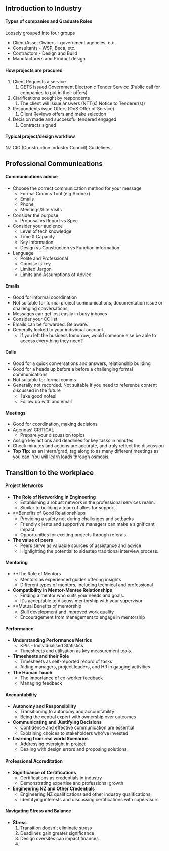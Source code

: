 ## Introduction to Industry 
#### Types of companies and Graduate Roles
Loosely grouped into four groups
- Client/Asset Owners - government agencies, etc.
- Consultants - WSP,  Beca, etc.
- Contractors - Design and Build
- Manufacturers and Product design
#### How projects are procured
1. Client Requests a service
	1. GETS issued Government Electronic Tender Service (Public call for companies to put in their offers)
2. Clarifications sought by respondents
	1. The client will issue answers (NTT(s) Notice to Tenderer(s))
3. Respondents issue Offers (OoS Offer of Service)
	1. Client Reviews offers and make selection
4. Decision made and successful tendered engaged
	1. Contracts signed
#### Typical project/design workflow
NZ CIC (Construction Industry Council) Guidelines.

## Professional Communications
#### Communications advice
- Choose the correct communication method for your message
	- Formal Comms Tool (e.g Aconex)
	- Emails
	- Phone 
	- Meetings/Site Visits
- Consider the purpose
	- Proposal vs Report vs Spec
- Consider your audience
	- Level of tech knowledge
	- Time & Capacity
	- Key Information
	- Design vs Construction vs Function information
- Language
	- Polite and Professional
	- Concise is key
	- Limited Jargon
	- Limits and Assumptions of Advice
#### Emails
- Good for informal coordination
- Not suitable for formal project communications, documentation issue or challenging conversations
- Messages can get lost easily in busy inboxes
- Consider your CC list
- Emails can be forwarded. Be aware.
- Generally locked to your individual account
	- If you left the business tomorrow, would someone else be able to access everything they need?
#### Calls
- Good for a quick conversations and answers, relationship building
- Good for a heads up before a before a challenging formal communications
- Not suitable for formal comms
- Generally not recorded. Not suitable if you need to reference content discussed in the future
	- Take good notes!
	- Follow up with and email
#### Meetings
- Good for coordination, making decisions
- Agendas! CRITICAL
	- Prepare your discussion topics
- Assign key actions and deadlines for key tasks in minutes
- Check minutes and actions are accurate, and truly reflect the discussion
- **Top Tip:** as an intern/grad, tag along to as many different meetings as you can. You will learn loads through osmosis.
## Transition to the workplace
#### Project Networks
- **The Role of Networking in Engineering**
	- Establishing a robust network in the professional services realm.
	- Similar to building a team of allies for support.
- **Benefits of Good Relationshiups
	- Providing a safety net during challenges and setbacks
	- Friendly clients and supportive managers can make a significant impact.
	- Opportunities for exciting projects through referals
- **The value of peers**
	- Peers serve as valuable sources of assistance and advice
	- Highlighting the potential to sidestep traditional interview process.
#### Mentoring
- **The Role of Mentors
	- Mentors as experienced guides offering insights
	- Different types of mentors, including technical and professional
- **Compatibility in Mentor-Mentee Relationships**
	- Finding a mentor who suits your needs and goals.
	- It's acceptable to discuss mentorship with your supervisor
- **Mutual Benefits of mentorship
	- Skill development and improved work quality
	- Encouragement from management to engage in mentorship
#### Performance
- **Understanding Performance Metrics**
	- KPIs - Individualised Statistics
	- Timesheets and utilisation as key measurement tools.
- **Timesheets and their Role**
	- Timesheets as self-reported record of tasks
	- Aiding managers, project leaders, and HR in gauging activities
- **The Human Touch**
	- The importance of co-worker feedback
	- Managing feedback
#### Accountability
- **Autonomy and Responsibility**
	- Transitioning to autonomy and accountability
	- Being the central expert with ownership over outcomes
- **Communicating and Justifying Decisions**
	- Confidence and effective communication are essential
	- Explaining choices to stakeholders who've invested
- **Learning from real world Scenarios**
	- Addressing oversight in project
	- Dealing with design errors and proposing solutions
#### Professional Accreditation
- **Significance of Certifications**
	- Certifications as credentials in industry
	- Demonstrating expertise and professional growth
- **Engineering NZ and Other Credentials**
	- Engineering NZ qualifications and other industry qualifications.
	- Identifying interests and discussing certifications with supervisors
#### Navigating Stress and Balance
- **Stress**
	1. Transition doesn't eliminate stress
	2. Deadlines gain greater significance
	3. Design oversites can impact finances
	4. 